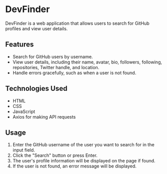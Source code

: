 # DevFinder

DevFinder  is a web application that allows users to search for GitHub profiles and view user details.

## Features

- Search for GitHub users by username.
- View user details, including their name, avatar, bio, followers, following, repositories, Twitter handle, and location.
- Handle errors gracefully, such as when a user is not found.

## Technologies Used

- HTML
- CSS
- JavaScript
- Axios for making API requests

## Usage

1. Enter the GitHub username of the user you want to search for in the input field.
2. Click the "Search" button or press Enter.
3. The user's profile information will be displayed on the page if found.
4. If the user is not found, an error message will be displayed.
